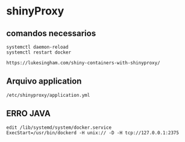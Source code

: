 # shinyProxy
## comandos necessarios
```
systemctl daemon-reload
systemctl restart docker
```
```
https://lukesingham.com/shiny-containers-with-shinyproxy/
```

## Arquivo application
```
/etc/shinyproxy/application.yml

```
## ERRO JAVA 
```
edit /lib/systemd/system/docker.service
ExecStart=/usr/bin/dockerd -H unix:// -D -H tcp://127.0.0.1:2375
````
